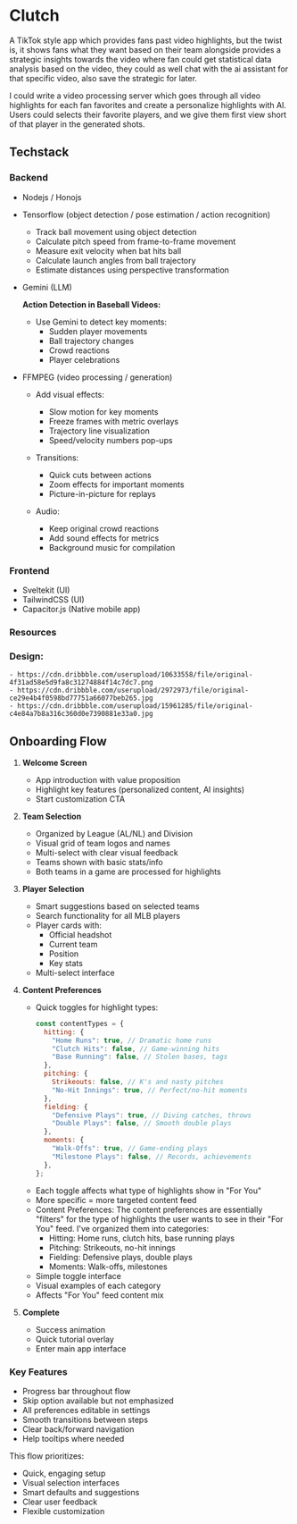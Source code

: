 # Clutch

A TikTok style app which provides fans past video highlights, but the twist is, it shows fans what they want based on their team alongside provides a strategic insights towards the video where fan could get statistical data analysis based on the video, they could as well chat with the ai assistant for that specific video, also save the strategic for later.

I could write a video processing server which goes through all video highlights for each fan favorites and create a personalize highlights with AI. Users could selects their favorite players, and we give them first view short of that player in the generated shots.

## Techstack

### Backend

- Nodejs / Honojs
- Tensorflow (object detection / pose estimation / action recognition)

  - Track ball movement using object detection
  - Calculate pitch speed from frame-to-frame movement
  - Measure exit velocity when bat hits ball
  - Calculate launch angles from ball trajectory
  - Estimate distances using perspective transformation

  <!--
    Audio analysis for:


  - Crowd cheering
  - Bat crack sounds
  - Commentary excitement -->

- Gemini (LLM)

  **Action Detection in Baseball Videos:**

  - Use Gemini to detect key moments:
    - Sudden player movements
    - Ball trajectory changes
    - Crowd reactions
    - Player celebrations

- FFMPEG (video processing / generation)

  - Add visual effects:

    - Slow motion for key moments
    - Freeze frames with metric overlays
    - Trajectory line visualization
    - Speed/velocity numbers pop-ups

  - Transitions:

    - Quick cuts between actions
    - Zoom effects for important moments
    - Picture-in-picture for replays

  - Audio:
    - Keep original crowd reactions
    - Add sound effects for metrics
    - Background music for compilation

### Frontend

- Sveltekit (UI)
- TailwindCSS (UI)
- Capacitor.js (Native mobile app)

### Resources

### Design:

    - https://cdn.dribbble.com/userupload/10633558/file/original-4f31ad58e5d9fa8c31274884f14c7dc7.png
    - https://cdn.dribbble.com/userupload/2972973/file/original-ce29e4b4f0598bd77751a66077beb265.jpg
    - https://cdn.dribbble.com/userupload/15961285/file/original-c4e84a7b8a316c360d0e7390881e33a0.jpg

## Onboarding Flow

1. **Welcome Screen**

   - App introduction with value proposition
   - Highlight key features (personalized content, AI insights)
   - Start customization CTA

2. **Team Selection**

   - Organized by League (AL/NL) and Division
   - Visual grid of team logos and names
   - Multi-select with clear visual feedback
   - Teams shown with basic stats/info
   - Both teams in a game are processed for highlights

3. **Player Selection**

   - Smart suggestions based on selected teams
   - Search functionality for all MLB players
   - Player cards with:
     - Official headshot
     - Current team
     - Position
     - Key stats
   - Multi-select interface

4. **Content Preferences**

   - Quick toggles for highlight types:
     ```javascript
     const contentTypes = {
       hitting: {
         "Home Runs": true, // Dramatic home runs
         "Clutch Hits": false, // Game-winning hits
         "Base Running": false, // Stolen bases, tags
       },
       pitching: {
         Strikeouts: false, // K's and nasty pitches
         "No-Hit Innings": true, // Perfect/no-hit moments
       },
       fielding: {
         "Defensive Plays": true, // Diving catches, throws
         "Double Plays": false, // Smooth double plays
       },
       moments: {
         "Walk-Offs": true, // Game-ending plays
         "Milestone Plays": false, // Records, achievements
       },
     };
     ```
   - Each toggle affects what type of highlights show in "For You"
   - More specific = more targeted content feed
   - Content Preferences: The content preferences are essentially "filters" for the type of highlights the user wants to see in their "For You" feed. I've organized them into categories:
     - Hitting: Home runs, clutch hits, base running plays
     - Pitching: Strikeouts, no-hit innings
     - Fielding: Defensive plays, double plays
     - Moments: Walk-offs, milestones
   - Simple toggle interface
   - Visual examples of each category
   - Affects "For You" feed content mix

5. **Complete**
   - Success animation
   - Quick tutorial overlay
   - Enter main app interface

### Key Features

- Progress bar throughout flow
- Skip option available but not emphasized
- All preferences editable in settings
- Smooth transitions between steps
- Clear back/forward navigation
- Help tooltips where needed

This flow prioritizes:

- Quick, engaging setup
- Visual selection interfaces
- Smart defaults and suggestions
- Clear user feedback
- Flexible customization
